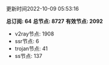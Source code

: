 更新时间2022-10-09 05:53:16

**总订阅: 64**
**总节点: 8727**
**有效节点: 2092**
- v2ray节点: 1908
- ssr节点: 6
- trojan节点: 41
- ss节点: 137
